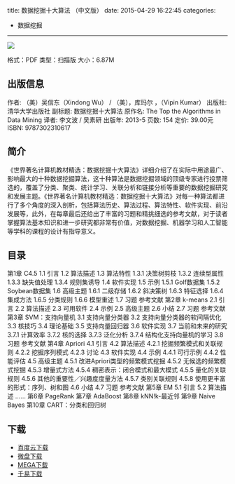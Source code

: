 title: 数据挖掘十大算法 （中文版）
date: 2015-04-29 16:22:45
categories:
  - 数据挖掘
---

![](http://img5.douban.com/lpic/s26862836.jpg)

格式：PDF
类型：扫描版
大小：6.87M

<!--more-->

## 出版信息 ##

作者: （美）吴信东（Xindong Wu） / （美），库玛尔 ，（Vipin Kumar） 
出版社: 清华大学出版社
副标题: 数据挖掘十大算法
原作名: The Top the Algorithms in Data Mining
译者: 李文波 / 吴素研 
出版年: 2013-5
页数: 154
定价: 39.00元
ISBN: 9787302310617

## 简介 ##

《世界著名计算机教材精选：数据挖掘十大算法》详细介绍了在实际中用途最广、影响最大的十种数据挖掘算法，这十种算法是数据挖掘领域的顶级专家进行投票筛选的，覆盖了分类、聚类、统计学习、关联分析和链接分析等重要的数据挖掘研究和发展主题。《世界著名计算机教材精选：数据挖掘十大算法》对每一种算法都进行了多个角度的深入剖析，包括算法历史、算法过程、算法特性、软件实现、前沿发展等，此外，在每章最后还给出了丰富的习题和精挑细选的参考文献，对于读者掌握算法基本知识和进一步研究都非常有价值，对数据挖掘、机器学习和人工智能等学科的课程的设计有指导意义。

## 目录 ##

第1章 C4.5
1.1 引言
1.2 算法描述
1.3 算法特性
1.3.1 决策树剪枝
1.3.2 连续型属性
1.3.3 缺失值处理
1.3.4 规则集诱导
1.4 软件实现
1.5 示例
1.5.1 Golf数据集
1.5.2 Soybean数据集
1.6 高级主题
1.6.1 二级存储
1.6.2 斜决策树
1.6.3 特征选择
1.6.4 集成方法
1.6.5 分类规则
1.6.6 模型重述
1.7 习题
参考文献
第2章 k-means
2.1 引言
2.2 算法描述
2.3 可用软件
2.4 示例
2.5 高级主题
2.6 小结
2.7 习题
参考文献
第3章 SVM：支持向量机
3.1 支持向量分类器
3.2 支持向量分类器的软间隔优化
3.3 核技巧
3.4 理论基础
3.5 支持向量回归器
3.6 软件实现
3.7 当前和未来的研究
3.7.1 计算效率
3.7.2 核的选择
3.7.3 泛化分析
3.7.4 结构化支持向量机的学习
3.8 习题
参考文献
第4章 Apriori
4.1 引言
4.2 算法描述
4.2.1 挖掘频繁模式和关联规则
4.2.2 挖掘序列模式
4.2.3 讨论
4.3 软件实现
4.4 示例
4.4.1 可行示例
4.4.2 性能评估
4.5 高级主题
4.5.1 改进Apriori类型的频繁模式挖掘
4.5.2 无候选的频繁模式挖掘
4.5.3 增量式方法
4.5.4 稠密表示：闭合模式和最大模式
4.5.5 量化的关联规则
4.5.6 其他的重要性／兴趣度度量方法
4.5.7 类别关联规则
4.5.8 使用更丰富的形式：序列、树和图
4.6 小结
4.7 习题
参考文献
第5章 EM
5.1 引言
5.2 算法描述
……
第6章 PageRank
第7章 AdaBoost
第8章 kNN!k-最近邻
第9章 Naive Bayes
第10章 CART：分类和回归树

## 下载 ##

* [百度云下载](http://pan.baidu.com/s/1mgCCylq)
* [微盘下载](http://vdisk.weibo.com/s/aADaW4YROVJhx)
* [MEGA下载](https://mega.co.nz/#!zB8UWCBJ!k0yrjjHyZvVpV1i91s8aLtdvKOxfmhG6KScNeqDunPk)
* [千易下载](http://1000eb.com/1gght)
